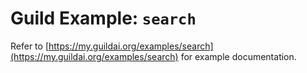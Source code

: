 # Guild Example: `search`

Refer to
[https://my.guildai.org/examples/search](https://my.guildai.org/examples/search)
for example documentation.
